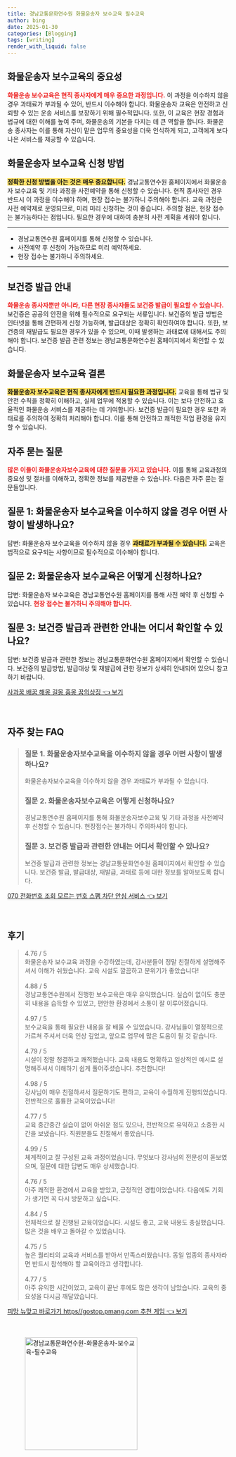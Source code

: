 ```yaml
---
title: 경남교통문화연수원 화물운송자 보수교육 필수교육
author: bing
date: 2025-01-30
categories: [Blogging]
tags: [writing]
render_with_liquid: false
---
```



<h2 id='화물운송자_보수교육의_중요성'>화물운송자 보수교육의 중요성</h2>

<p><b><span style="color: #ee2323;">화물운송 보수교육은 현직 종사자에게 매우 중요한 과정입니다.</span></b> 이 과정을 이수하지 않을 경우 과태료가 부과될 수 있어, 반드시 이수해야 합니다. 화물운송자 교육은 안전하고 신뢰할 수 있는 운송 서비스를 보장하기 위해 필수적입니다. 또한, 이 교육은 현장 경험과 법규에 대한 이해를 높여 주며, 화물운송의 기본을 다지는 데 큰 역할을 합니다. 화물운송 종사자는 이를 통해 자신이 맡은 업무의 중요성을 더욱 인식하게 되고, 고객에게 보다 나은 서비스를 제공할 수 있습니다. </p>

<h2 id='화물운송자_보수교육_신청_방법'>화물운송자 보수교육 신청 방법</h2>

<p><b><span style="background-color: #ffe066;">정확한 신청 방법을 아는 것은 매우 중요합니다.</span></b> 경남교통연수원 홈페이지에서 화물운송자 보수교육 및 기타 과정을 사전예약을 통해 신청할 수 있습니다. 현직 종사자인 경우 반드시 이 과정을 이수해야 하며, 현장 접수는 불가하니 주의해야 합니다. 교육 과정은 사전 예약제로 운영되므로, 미리 미리 신청하는 것이 좋습니다. 주의할 점은, 현장 접수는 불가능하다는 점입니다. 필요한 경우에 대하여 충분히 사전 계획을 세워야 합니다. </p>

<hr />

<ul>
    <li>경남교통연수원 홈페이지를 통해 신청할 수 있습니다.</li>
    <li>사전예약 후 신청이 가능하므로 미리 예약하세요.</li>
    <li>현장 접수는 불가하니 주의하세요.</li>
</ul>

<hr />

<h2 id='보건증_발급_안내'>보건증 발급 안내</h2>

<p><b><span style="color: #ee2323;">화물운송 종사자뿐만 아니라, 다른 현장 종사자들도 보건증 발급이 필요할 수 있습니다.</span></b> 보건증은 공공의 안전을 위해 필수적으로 요구되는 서류입니다. 보건증의 발급 방법은 인터넷을 통해 간편하게 신청 가능하며, 발급대상은 정확히 확인하여야 합니다. 또한, 보건증의 재발급도 필요한 경우가 있을 수 있으며, 이때 발생하는 과태료에 대해서도 주의해야 합니다. 보건증 발급 관련 정보는 경남교통문화연수원 홈페이지에서 확인할 수 있습니다. </p>

<h2 id='화물운송자_보수교육_결론'>화물운송자 보수교육 결론</h2>

<p><b><span style="background-color: #ffe066;">화물운송자 보수교육은 현직 종사자에게 반드시 필요한 과정입니다.</span></b> 교육을 통해 법규 및 안전 수칙을 정확히 이해하고, 실제 업무에 적용할 수 있습니다. 이는 보다 안전하고 효율적인 화물운송 서비스를 제공하는 데 기여합니다. 보건증 발급이 필요한 경우 또한 과태료를 주의하여 정확히 처리해야 합니다. 이를 통해 안전하고 쾌적한 작업 환경을 유지할 수 있습니다. </p>

<h2 id='자주_묻는_질문'>자주 묻는 질문</h2>

<p><b><span style="color: #ee2323;">많은 이들이 화물운송자보수교육에 대한 질문을 가지고 있습니다.</span></b> 이를 통해 교육과정의 중요성 및 절차를 이해하고, 정확한 정보를 제공받을 수 있습니다. 다음은 자주 묻는 질문들입니다.</p>

<h2 id='질문_1'>질문 1: 화물운송자 보수교육을 이수하지 않을 경우 어떤 사항이 발생하나요?</h2>

<p>답변: 화물운송자 보수교육을 이수하지 않을 경우 <b><span style="background-color: #ffe066;">과태료가 부과될 수 있습니다.</span></b> 교육은 법적으로 요구되는 사항이므로 필수적으로 이수해야 합니다. </p>

<h2 id='질문_2'>질문 2: 화물운송자 보수교육은 어떻게 신청하나요?</h2>

<p>답변: 화물운송자 보수교육은 경남교통연수원 홈페이지를 통해 사전 예약 후 신청할 수 있습니다. <b><span style="color: #ee2323;">현장 접수는 불가하니 주의해야 합니다.</span></b> </p>

<h2 id='질문_3'>질문 3: 보건증 발급과 관련한 안내는 어디서 확인할 수 있나요?</h2>

<p>답변: 보건증 발급과 관련한 정보는 경남교통문화연수원 홈페이지에서 확인할 수 있습니다. 보건증의 발급방법, 발급대상 및 재발급에 관한 정보가 상세히 안내되어 있으니 참고하기 바랍니다.</p>


<p><a class="click-button" title="사과꿈 배꿈 해몽 길몽 흉몽 꿈의상징" href="https://adkhouse.github.io/posts/%EC%82%AC%EA%B3%BC%EA%BF%88-%EB%B0%B0%EA%BF%88-%ED%95%B4%EB%AA%BD-%EA%B8%B8%EB%AA%BD-%ED%9D%89%EB%AA%BD-%EA%BF%88%EC%9D%98%EC%83%81%EC%A7%95/" rel="dofollow">사과꿈 배꿈 해몽 길몽 흉몽 꿈의상징 👈 보기</a></p><br>
<h2 id='자주_찾는_FAQ'>자주 찾는 FAQ</h2>
<div itemscope="" itemtype="https://schema.org/FAQPage"> 
<blockquote> 
<div itemscope="" itemprop="mainEntity" itemtype="https://schema.org/Question"> 
<h3 itemprop="name">질문 1. 화물운송자보수교육을 이수하지 않을 경우 어떤 사항이 발생하나요?</h3> 
<div itemscope="" itemprop="acceptedAnswer" itemtype="https://schema.org/Answer"> 
<span itemprop="text"> 
<p>화물운송자보수교육을 이수하지 않을 경우 과태료가 부과될 수 있습니다.</p> 
</span> 
</div> 
</div> 
<div itemscope="" itemprop="mainEntity" itemtype="https://schema.org/Question"> 
<h3 itemprop="name">질문 2. 화물운송자보수교육은 어떻게 신청하나요?</h3> 
<div itemscope="" itemprop="acceptedAnswer" itemtype="https://schema.org/Answer"> 
<span itemprop="text"> 
<p>경남교통연수원 홈페이지를 통해 화물운송자보수교육 및 기타 과정을 사전예약 후 신청할 수 있습니다. 현장접수는 불가하니 주의하셔야 합니다.</p> 
</span> 
</div> 
</div> 
<div itemscope="" itemprop="mainEntity" itemtype="https://schema.org/Question"> 
<h3 itemprop="name">질문 3. 보건증 발급과 관련한 안내는 어디서 확인할 수 있나요?</h3> 
<div itemscope="" itemprop="acceptedAnswer" itemtype="https://schema.org/Answer"> 
<span itemprop="text"> 
<p>보건증 발급과 관련한 정보는 경남교통문화연수원 홈페이지에서 확인할 수 있습니다. 보건증 발급, 발급대상, 재발급, 과태료 등에 대한 정보를 알아보도록 합니다.</p> 
</span> 
</div> 
</div> 
</blockquote> 
</div>
<p><a class="click-button" title="070 전화번호 조회 모르는 번호 스팸 차단 안심 서비스" href="https://adkhouse.github.io/posts/070-%EC%A0%84%ED%99%94%EB%B2%88%ED%98%B8-%EC%A1%B0%ED%9A%8C-%EB%AA%A8%EB%A5%B4%EB%8A%94-%EB%B2%88%ED%98%B8-%EC%8A%A4%ED%8C%B8-%EC%B0%A8%EB%8B%A8-%EC%95%88%EC%8B%AC-%EC%84%9C%EB%B9%84%EC%8A%A4/" rel="dofollow">070 전화번호 조회 모르는 번호 스팸 차단 안심 서비스 👈 보기</a></p><br>
<h2 id='후기'>후기</h2>
<div itemscope itemtype="https://schema.org/Product">
  <blockquote>
  <div itemprop="review" itemscope itemtype="https://schema.org/Review">
      <div itemprop="reviewRating" itemscope itemtype="https://schema.org/Rating"> <span itemprop="ratingValue">4.76</span> / <span itemprop="bestRating">5</span> </div>
      <span itemprop="reviewBody">화물운송자 보수교육 과정을 수강하였는데, 강사분들이 정말 친절하게 설명해주셔서 이해가 쉬웠습니다. 교육 시설도 깔끔하고 분위기가 좋았습니다!</span>
  </div>
  <br>
  <div itemprop="review" itemscope itemtype="https://schema.org/Review">
      <div itemprop="reviewRating" itemscope itemtype="https://schema.org/Rating"> <span itemprop="ratingValue">4.88</span> / <span itemprop="bestRating">5</span> </div>
      <span itemprop="reviewBody">경남교통연수원에서 진행한 보수교육은 매우 유익했습니다. 실습이 없이도 충분히 내용을 습득할 수 있었고, 편안한 환경에서 소통이 잘 이루어졌습니다.</span>
  </div>
  <br>
  <div itemprop="review" itemscope itemtype="https://schema.org/Review">
      <div itemprop="reviewRating" itemscope itemtype="https://schema.org/Rating"> <span itemprop="ratingValue">4.97</span> / <span itemprop="bestRating">5</span> </div>
      <span itemprop="reviewBody">보수교육을 통해 필요한 내용을 잘 배울 수 있었습니다. 강사님들이 열정적으로 가르쳐 주셔서 더욱 인상 깊었고, 앞으로 업무에 많은 도움이 될 것 같습니다.</span>
  </div>
  <br>
  <div itemprop="review" itemscope itemtype="https://schema.org/Review">
      <div itemprop="reviewRating" itemscope itemtype="https://schema.org/Rating"> <span itemprop="ratingValue">4.79</span> / <span itemprop="bestRating">5</span> </div>
      <span itemprop="reviewBody">시설이 정말 청결하고 쾌적했습니다. 교육 내용도 명확하고 일상적인 예시로 설명해주셔서 이해하기 쉽게 풀어주셨습니다. 추천합니다!</span>
  </div>
  <br>
  <div itemprop="review" itemscope itemtype="https://schema.org/Review">
      <div itemprop="reviewRating" itemscope itemtype="https://schema.org/Rating"> <span itemprop="ratingValue">4.98</span> / <span itemprop="bestRating">5</span> </div>
      <span itemprop="reviewBody">강사님이 매우 친절하셔서 질문하기도 편하고, 교육이 수월하게 진행되었습니다. 전반적으로 훌륭한 교육이었습니다!</span>
  </div>
  <br>
  <div itemprop="review" itemscope itemtype="https://schema.org/Review">
      <div itemprop="reviewRating" itemscope itemtype="https://schema.org/Rating"> <span itemprop="ratingValue">4.77</span> / <span itemprop="bestRating">5</span> </div>
      <span itemprop="reviewBody">교육 중간중간 실습이 없어 아쉬운 점도 있으나, 전반적으로 유익하고 소중한 시간을 보냈습니다. 직원분들도 친절해서 좋았습니다.</span>
  </div>
  <br>
  <div itemprop="review" itemscope itemtype="https://schema.org/Review">
      <div itemprop="reviewRating" itemscope itemtype="https://schema.org/Rating"> <span itemprop="ratingValue">4.99</span> / <span itemprop="bestRating">5</span> </div>
      <span itemprop="reviewBody">체계적이고 잘 구성된 교육 과정이었습니다. 무엇보다 강사님의 전문성이 돋보였으며, 질문에 대한 답변도 매우 상세했습니다.</span>
  </div>
  <br>
  <div itemprop="review" itemscope itemtype="https://schema.org/Review">
      <div itemprop="reviewRating" itemscope itemtype="https://schema.org/Rating"> <span itemprop="ratingValue">4.76</span> / <span itemprop="bestRating">5</span> </div>
      <span itemprop="reviewBody">아주 쾌적한 환경에서 교육을 받았고, 긍정적인 경험이었습니다. 다음에도 기회가 생기면 꼭 다시 방문하고 싶습니다.</span>
  </div>
  <br>
  <div itemprop="review" itemscope itemtype="https://schema.org/Review">
      <div itemprop="reviewRating" itemscope itemtype="https://schema.org/Rating"> <span itemprop="ratingValue">4.84</span> / <span itemprop="bestRating">5</span> </div>
      <span itemprop="reviewBody">전체적으로 잘 진행된 교육이었습니다. 시설도 좋고, 교육 내용도 충실했습니다. 많은 것을 배우고 돌아갈 수 있었습니다.</span>
  </div>
  <br>
  <div itemprop="review" itemscope itemtype="https://schema.org/Review">
      <div itemprop="reviewRating" itemscope itemtype="https://schema.org/Rating"> <span itemprop="ratingValue">4.75</span> / <span itemprop="bestRating">5</span> </div>
      <span itemprop="reviewBody">높은 퀄리티의 교육과 서비스를 받아서 만족스러웠습니다. 동일 업종의 종사자라면 반드시 참석해야 할 교육이라고 생각합니다.</span>
  </div>
  <br>
  <div itemprop="review" itemscope itemtype="https://schema.org/Review">
      <div itemprop="reviewRating" itemscope itemtype="https://schema.org/Rating"> <span itemprop="ratingValue">4.77</span> / <span itemprop="bestRating">5</span> </div>
      <span itemprop="reviewBody">아주 유익한 시간이었고, 교육이 끝난 후에도 많은 생각이 남았습니다. 교육의 중요성을 다시금 깨달았습니다.</span>
  </div>
  </blockquote>
</div>
<p><a class="click-button" title="피망 뉴맞고 바로가기 https//gostop.pmang.com 추천 게임" href="https://adkhouse.github.io/posts/%ED%94%BC%EB%A7%9D-%EB%89%B4%EB%A7%9E%EA%B3%A0-%EB%B0%94%EB%A1%9C%EA%B0%80%EA%B8%B0-httpsgostop.pmang.com-%EC%B6%94%EC%B2%9C-%EA%B2%8C%EC%9E%84/" rel="dofollow">피망 뉴맞고 바로가기 https//gostop.pmang.com 추천 게임 👈 보기</a></p><br>
<figure class="image"><img src="https://adkhouse.github.io/assets/img/thumbnail/경남교통문화연수원-화물운송자-보수교육-필수교육.webp" alt="경남교통문화연수원-화물운송자-보수교육-필수교육" width="256" height="256"></figure>